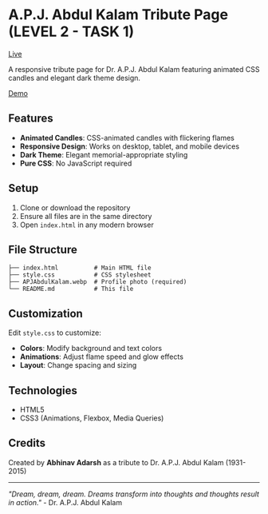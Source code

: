 # A.P.J. Abdul Kalam Tribute Page (LEVEL 2 - TASK 1) 
[Live](https://0qzdqxyxxxnzmeqkmps8wa.on.drv.tw/codsoft-tribute/)

A responsive tribute page for Dr. A.P.J. Abdul Kalam featuring animated CSS candles and elegant dark theme design.

[Demo](https://drive.google.com/file/d/1DG7ufe4Kq3GHDcmpyQnMyaGQU6WFDlai/view?usp=sharing)

## Features

- **Animated Candles**: CSS-animated candles with flickering flames
- **Responsive Design**: Works on desktop, tablet, and mobile devices
- **Dark Theme**: Elegant memorial-appropriate styling
- **Pure CSS**: No JavaScript required

## Setup

1. Clone or download the repository
2. Ensure all files are in the same directory
3. Open `index.html` in any modern browser

## File Structure

```
├── index.html          # Main HTML file
├── style.css           # CSS stylesheet
├── APJAbdulKalam.webp  # Profile photo (required)
└── README.md           # This file
```

## Customization

Edit `style.css` to customize:
- **Colors**: Modify background and text colors
- **Animations**: Adjust flame speed and glow effects
- **Layout**: Change spacing and sizing

## Technologies

- HTML5
- CSS3 (Animations, Flexbox, Media Queries)

## Credits

Created by **Abhinav Adarsh** as a tribute to Dr. A.P.J. Abdul Kalam (1931-2015)

---

*"Dream, dream, dream. Dreams transform into thoughts and thoughts result in action."* - Dr. A.P.J. Abdul Kalam
